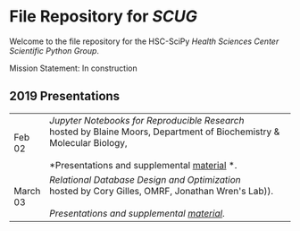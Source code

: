 File Repository for *SCUG*
 ============

Welcome to the file repository for the HSC-SciPy *Health Sciences Center Scientific Python Group*.  

Mission Statement:  In construction


## 2019 Presentations

|        |                    |
| ------ | ------------------ |
| Feb<br/>02|*Jupyter Notebooks for Reproducible Research*<br/>hosted by Blaine Moors, Department of Biochemistry & Molecular Biology, <br/><br/>*Presentations and supplemental [material](./2019/02_February/) *. |
| March<br/>03|*Relational Database Design and Optimization*<br/>hosted by Cory Gilles, OMRF, Jonathan Wren's Lab)).<br/><br/>*Presentations and supplemental [material](./2019/03_March/)*. |



